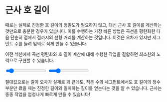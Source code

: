 # 근사 호 길이

때로는 실제로 진정한 호 길이의 정밀도가 필요하지 않고, 대신 근사 호 길이를 계산하는 것만으로 충분한 경우가 있습니다. 이를 수행하는 가장 빠른 방법은 곡선을 평탄화한 다음 단순히 점에서 점까지의 선형 거리를 계산하는 것입니다. 이것은 오차가 있지만 세그먼트 수를 늘려 임의로 작게 만들 수 있습니다.

이전 섹션에서 곡선 평탄화와 호 길이 계산에 대해 수행한 작업을 결합하면 최소한의 노력으로 구현할 수 있습니다.

<div class="figure">

<graphics-element title="2차 곡선 근사 호 길이" src="./approximate.js" data-type="quadratic">
    <input type="range" min="2" max="24" step="1" value="4" class="slide-control">
</graphics-element>

<graphics-element title="3차 곡선 근사 호 길이" src="./approximate.js" data-type="cubic">
    <input type="range" min="2" max="32" step="1" value="8" class="slide-control">
</graphics-element>

</div>

절대값으로는 길이 오차가 실제로 꽤 큰데도, 적은 수의 세그먼트에서도 호 길이의 정수 부분만 봤을 때는 진정한 길이와 일치하는 길이를 얻는다는 것을 알 수 있습니다. 근사는 종종 작업을 엄청나게 빠르게 만들 수 있습니다!

